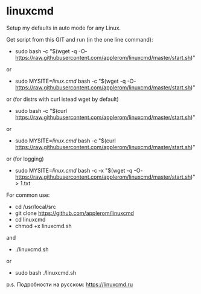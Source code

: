 # linuxcmd
Setup my defaults in auto mode for any Linux.

Get script from this GIT and run (in the one line command):

*  sudo bash -c "$(wget -q -O- https://raw.githubusercontent.com/applerom/linuxcmd/master/start.sh)"


or


*  sudo MYSITE=_linux.cmd_ bash -c "$(wget -q -O- https://raw.githubusercontent.com/applerom/linuxcmd/master/start.sh)"


or (for distrs with curl istead wget by default)


* sudo bash -c "$(curl https://raw.githubusercontent.com/applerom/linuxcmd/master/start.sh)"


or


* sudo MYSITE=_linux.cmd_ bash -c "$(curl https://raw.githubusercontent.com/applerom/linuxcmd/master/start.sh)"


or (for logging)


* sudo MYSITE=_linux.cmd_ bash -c -x "$(wget -q -O- https://raw.githubusercontent.com/applerom/linuxcmd/master/start.sh)" > 1.txt


For common use:

* cd /usr/local/src
* git clone https://github.com/applerom/linuxcmd
* cd linuxcmd
* chmod +x linuxcmd.sh

and

* ./linuxcmd.sh

or

* sudo bash ./linuxcmd.sh

p.s. Подробности на русском: https://linuxcmd.ru
